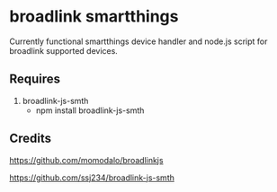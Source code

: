 # broadlink smartthings

Currently functional smartthings device handler and node.js script for broadlink supported devices. 

## Requires

1. broadlink-js-smth
   - npm install broadlink-js-smth
   
## Credits

https://github.com/momodalo/broadlinkjs

https://github.com/ssj234/broadlink-js-smth
